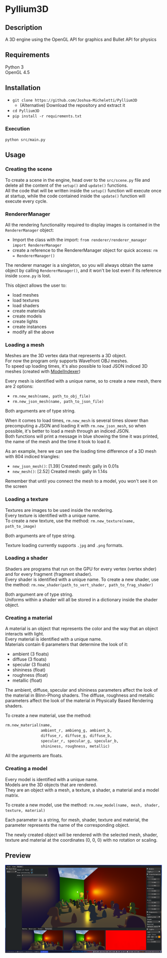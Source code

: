 # Pyllium3D
## Description
A 3D engine using the OpenGL API for graphics and Bullet API for physics

## Requirements
Python 3  
OpenGL 4.5

## Installation
- `git clone https://github.com/Joshua-Micheletti/Pyllium3D`
  - (Alternative) Download the repository and extract it
- `cd Pyllium3D`
- `pip install -r requirements.txt`

### Execution
`python src/main.py`

## Usage
### Creating the scene
To create a scene in the engine, head over to the `src/scene.py` file and delete all the content of the `setup()` and `update()` functions.  
All the code that will be written inside the `setup()` function will execute once at startup, while the code contained inside the `update()` function will execute every cycle.

### RendererManager
All the rendering functionality required to display images is contained in the `RendererManager` object:
- Import the class with the import: `from renderer/renderer_manager import RendererManager`
- create a reference to the RendererManager object for quick access: `rm = RendererManager()`

The renderer manager is a singleton, so you will always obtain the same object by calling `RendererManager()`, and it won't be lost even if its reference inside `scene.py` is lost.

This object allows the user to:
- load meshes
- load textures
- load shaders
- create materials
- create models
- create lights
- create instances
- modify all the above

### Loading a mesh
Meshes are the 3D vertex data that represents a 3D object.  
For now the program only supports Wavefront OBJ meshes.  
To speed up loading times, it's also possible to load JSON indiced 3D meshes (created with [ModelIndexer](https://github.com/Joshua-Micheletti/ModelIndexer))  

Every mesh is identified with a unique name, so to create a new mesh, there are 2 options:
- `rm.new_mesh(name, path_to_obj_file)`
- `rm.new_json_mesh(name, path_to_json_file)`

Both arguments are of type string.

When it comes to load times, `rm.new_mesh` is several times slower than precomputing a JSON and loading it with `rm.new_json_mesh`, so when possible, it's better to load a mesh through an indiced JSON.  
Both functions will print a message in blue showing the time it was printed, the name of the mesh and the time it took to load it.

As an example, here we can see the loading time difference of a 3D mesh with 804 indiced triangles:
- `new_json_mesh()`: [1.39] Created mesh: gally in 0.01s
- `new_mesh()`: [2.52] Created mesh: gally in 1.14s

Remember that until you connect the mesh to a model, you won't see it on the screen

### Loading a texture
Textures are images to be used inside the rendering.  
Every texture is identified with a unique name.  
To create a new texture, use the method: `rm.new_texture(name, path_to_image)`

Both arguments are of type string.

Texture loading currently supports `.jpg` and `.png` formats.

### Loading a shader
Shaders are programs that run on the GPU for every vertex (vertex shder) and for every fragment (fragment shader).  
Every shader is identified with a unique name.
To create a new shader, use the method: `rm.new_shader(path_to_vert_shader, path_to_frag_shader)`

Both argument are of type string.  
Uniforms within a shader will all be stored in a dictionary inside the shader object.

### Creating a material
A material is an object that represents the color and the way that an object interacts with light.  
Every material is identified with a unique name.  
Materials contain 6 parameters that determine the look of it:
- ambient (3 floats)
- diffuse (3 floats)
- specular (3 floats)
- shininess (float)
- roughness (float)
- metallic (float)

The ambient, diffuse, specular and shininess parameters affect the look of the material in Blinn-Phong shaders.
The diffuse, roughness and metallic parameters affect the look of the material in Physically Based Rendering shaders.

To create a new material, use the method:
```python
rm.new_material(name,
                ambient_r, ambieng_g, ambient_b,
                diffuse_r, diffuse_g, diffuse_b,
                specular_r, specular_g, specular_b,
                shininess, roughness, metallic)
```
All the arguments are floats.

### Creating a model
Every model is identified with a unique name.  
Models are the 3D objects that are rendered.  
They are an object with a mesh, a texture, a shader, a material and a model matrix.

To create a new model, use the method: `rm.new_model(name, mesh, shader, texture, material)`

Each parameter is a string, for mesh, shader, texture and material, the parameter represents the name of the corresponding object.

The newly created object will be rendered with the selected mesh, shader, texture and material at the coordinates (0, 0, 0) with no rotation or scaling.



## Preview

![alt text](https://github.com/Joshua-Micheletti/Pyllium3D/blob/main/img/screenshot.png?raw=true)
